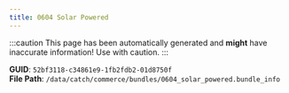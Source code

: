 ```yaml
---
title: 0604 Solar Powered
---
```


:::caution
This page has been automatically generated and **might** have inaccurate information!
Use with caution.
:::

**GUID**: `52bf3118-c34861e9-1fb2fdb2-01d8750f`  
**File Path**: `/data/catch/commerce/bundles/0604_solar_powered.bundle_info`

